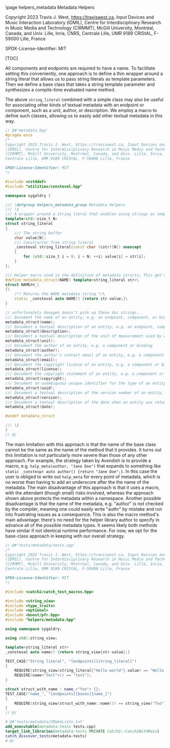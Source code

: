 \page helpers_metadata Metadata Helpers

Copyright 2023 Travis J. West, https://traviswest.ca, Input Devices and Music Interaction Laboratory
(IDMIL), Centre for Interdisciplinary Research in Music Media and Technology
(CIRMMT), McGill University, Montréal, Canada, and Univ. Lille, Inria, CNRS,
Centrale Lille, UMR 9189 CRIStAL, F-59000 Lille, France

SPDX-License-Identifier: MIT

[TOC]

All components and endpoints are required to have a name. To facilitate setting
this conveniently, one approach is to define a thin wrapper around a string
literal that allows us to pass string literals as template parameters. Then we
define a base class that takes a string template parameter and synthesizes a
compile-time evaluated name method.

The above `string_literal` combined with a simple class may also be useful
for associating other kinds of textual metadata with an endpoint or component,
such as a unit, author, or description. We employ a macro to define
such classes, allowing us to easily add other textual metadata in this way.


```cpp
// @#'metadata.hpp'
#pragma once
/*
Copyright 2023 Travis J. West, https://traviswest.ca, Input Devices and Music Interaction Laboratory
(IDMIL), Centre for Interdisciplinary Research in Music Media and Technology
(CIRMMT), McGill University, Montréal, Canada, and Univ. Lille, Inria, CNRS,
Centrale Lille, UMR 9189 CRIStAL, F-59000 Lille, France

SPDX-License-Identifier: MIT
*/

#include <cstddef>
#include "utilities/consteval.hpp"

namespace sygaldry {

/// \defgroup helpers_metadata_group Metadata Helpers
/// \{
/// A wrapper around a string lteral that enables using strings as template parameters.
template<std::size_t N>
struct string_literal
{
    /// The string buffer
    char value[N];
    /// Constructor from string literal
    _consteval string_literal(const char (&str)[N]) noexcept
    {
        for (std::size_t i = 0; i < N; ++i) value[i] = str[i];
    }
};

/// Helper macro used in the definition of metadata structs; This get's undefined immediately so don't try to use it!
#define metadata_struct(NAME) template<string_literal str>\
struct NAME##_\
{\
    /*! Returns the NAME metadata string */\
    static _consteval auto NAME() {return str.value;}\
}

// unfortunately doxygen doesn't pick up these doc strings...
/// Document the name of an entity, e.g. an endpoint, component, or binding
metadata_struct(name);
/// Document a textual description of an entity, e.g. an endpoint, component or binding
metadata_struct(description);
/// Document a textual description of the unit of measurement used by an entity, especially an endpoint
metadata_struct(unit);
/// Document the author of an entity, e.g. a component or binding
metadata_struct(author);
/// Document the author's contact email of an entity, e.g. a component or binding
metadata_struct(email);
/// Document the copyright license of an entity, e.g. a component or binding
metadata_struct(license);
/// Document the copyright statement of an entity, e.g. a component or binding
metadata_struct(copyright);
/// Document an unambiguous unique identifier for the type of an entity e.g. a component or binding
metadata_struct(uuid);
/// Document a textual description of the version number of an entity, e.g. a component or binding
metadata_struct(version);
/// Document a textual description of the date when an entity was release, e.g. a component or binding
metadata_struct(date);

#undef metadata_struct

/// \}
}
// @/
```

The main limitation with this approach is that the name of the base class
cannot be the same as the name of the method that it provides. It turns out
this limitation is not particularly more severe than those of any other
approach. For example, the strategy taken by Avendish is to provide a macro,
e.g. `halp_meta(author, "Jane Doe")` that expands to something like `static
_constexpr auto author() {return "Jane Doe";}`. In this case the user is
obliged to write out `halp_meta` for every point of metadata, which is no worse
than having to add an underscore after the the name of the metadata. The main
disadvantage of this approach is that it uses a macro, with the attendant
(though small) risks involved, whereas the approach shown above protects the
metadata within a namespace. Another possible disadvantage is that the name of
the metadata, e.g. "author" is not checked by the compiler, meaning one could
easily write "authr" by mistake and run into frustrating issues as a
consequence. This is also the macro method's main advantage: there's no need
for the helper library author to specify in advance all of the possible
metadata types. It seems likely both methods have similar if not identical
runtime performance. For now, we opt for the base-class approach in keeping
with our overall strategy.

```cpp
// @#'tests/metadata/tests.cpp'
/*
Copyright 2023 Travis J. West, https://traviswest.ca, Input Devices and Music Interaction Laboratory
(IDMIL), Centre for Interdisciplinary Research in Music Media and Technology
(CIRMMT), McGill University, Montréal, Canada, and Univ. Lille, Inria, CNRS,
Centrale Lille, UMR 9189 CRIStAL, F-59000 Lille, France

SPDX-License-Identifier: MIT
*/

#include <catch2/catch_test_macros.hpp>

#include <string_view>
#include <type_traits>
#include <optional>
#include <boost/pfr.hpp>
#include "helpers/metadata.hpp"

using namespace sygaldry;

using std::string_view;

template<string_literal str>
_consteval auto name() {return string_view{str.value};}

TEST_CASE("String literal", "[endpoints][string_literal]")
{
    REQUIRE(string_view(string_literal{"Hello world"}.value) == "Hello world");
    REQUIRE(name<"test">() == "test");
}

struct struct_with_name : name_<"foo"> {};
TEST_CASE("name_", "[endpoints][bases][name_]")
{
    REQUIRE(string_view(struct_with_name::name()) == string_view("foo"));
}
// @/
```

```cmake
# @#'tests/metadata/CMakeLists.txt'
add_executable(metadata-tests tests.cpp)
target_link_libraries(metadata-tests PRIVATE Catch2::Catch2WithMain)
catch_discover_tests(metadata-tests)
# @/
```
